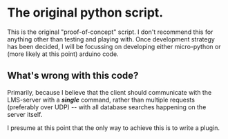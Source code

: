 # The original python script.
This is the original "proof-of-concept" script.
I don't recommend this for anything other than testing and playing with.
Once development strategy has been decided, I will be focussing on developing
either micro-python or (more likely at this point) arduino code.

## What's wrong with this code?
Primarily, because I believe that the client should communicate with the LMS-server
with a **_single_** command, rather than multiple requests (preferably over UDP) --
with all database searches happening on the server itself.

I presume at this point that the only way to achieve this is to write a plugin.